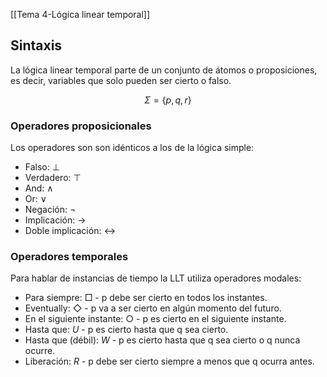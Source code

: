 [[Tema 4-Lógica linear temporal]]

## Sintaxis
La lógica linear temporal parte de un conjunto de átomos o proposiciones, es decir, variables que solo pueden ser cierto o falso. 

$$\Sigma = \{p, q, r\}$$

### Operadores proposicionales
Los operadores son son idénticos a los de la lógica simple:
+ Falso: $\bot$
+ Verdadero: $\top$
+ And: $\land$
+ Or: $\lor$
+ Negación: $\neg$
+ Implicación: $\rightarrow$
+ Doble implicación: $\leftrightarrow$

### Operadores temporales
Para hablar de instancias de tiempo la LLT utiliza operadores modales:
+ Para siempre: $\Box$ - p debe ser cierto en todos los instantes.
+ Eventually: $\Diamond$ - p va a ser cierto en algún momento del futuro.
+ En el siguiente instante: $\bigcirc$ - p es cierto en el siguiente instante.
+ Hasta que: $U$ - p es cierto hasta que q sea cierto.
+ Hasta que (débil): $W$ - p es cierto hasta que q sea cierto o q nunca ocurre.
+ Liberación: $R$ - p debe ser cierto siempre a menos que q ocurra antes.

